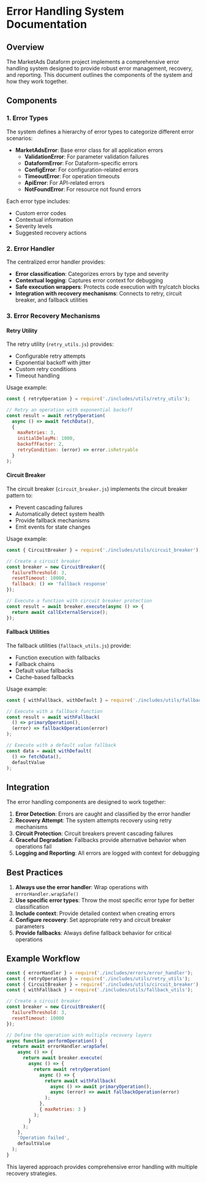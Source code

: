 # Error Handling System Documentation

## Overview

The MarketAds Dataform project implements a comprehensive error handling system designed to provide robust error management, recovery, and reporting. This document outlines the components of the system and how they work together.

## Components

### 1. Error Types

The system defines a hierarchy of error types to categorize different error scenarios:

- **MarketAdsError**: Base error class for all application errors
  - **ValidationError**: For parameter validation failures
  - **DataformError**: For Dataform-specific errors
  - **ConfigError**: For configuration-related errors
  - **TimeoutError**: For operation timeouts
  - **ApiError**: For API-related errors
  - **NotFoundError**: For resource not found errors

Each error type includes:
- Custom error codes
- Contextual information
- Severity levels
- Suggested recovery actions

### 2. Error Handler

The centralized error handler provides:

- **Error classification**: Categorizes errors by type and severity
- **Contextual logging**: Captures error context for debugging
- **Safe execution wrappers**: Protects code execution with try/catch blocks
- **Integration with recovery mechanisms**: Connects to retry, circuit breaker, and fallback utilities

### 3. Error Recovery Mechanisms

#### Retry Utility

The retry utility (`retry_utils.js`) provides:

- Configurable retry attempts
- Exponential backoff with jitter
- Custom retry conditions
- Timeout handling

Usage example:
```javascript
const { retryOperation } = require('./includes/utils/retry_utils');

// Retry an operation with exponential backoff
const result = await retryOperation(
  async () => await fetchData(),
  {
    maxRetries: 3,
    initialDelayMs: 1000,
    backoffFactor: 2,
    retryCondition: (error) => error.isRetryable
  }
);
```

#### Circuit Breaker

The circuit breaker (`circuit_breaker.js`) implements the circuit breaker pattern to:

- Prevent cascading failures
- Automatically detect system health
- Provide fallback mechanisms
- Emit events for state changes

Usage example:
```javascript
const { CircuitBreaker } = require('./includes/utils/circuit_breaker');

// Create a circuit breaker
const breaker = new CircuitBreaker({
  failureThreshold: 3,
  resetTimeout: 10000,
  fallback: () => 'fallback response'
});

// Execute a function with circuit breaker protection
const result = await breaker.execute(async () => {
  return await callExternalService();
});
```

#### Fallback Utilities

The fallback utilities (`fallback_utils.js`) provide:

- Function execution with fallbacks
- Fallback chains
- Default value fallbacks
- Cache-based fallbacks

Usage example:
```javascript
const { withFallback, withDefault } = require('./includes/utils/fallback_utils');

// Execute with a fallback function
const result = await withFallback(
  () => primaryOperation(),
  (error) => fallbackOperation(error)
);

// Execute with a default value fallback
const data = await withDefault(
  () => fetchData(),
  defaultValue
);
```

## Integration

The error handling components are designed to work together:

1. **Error Detection**: Errors are caught and classified by the error handler
2. **Recovery Attempt**: The system attempts recovery using retry mechanisms
3. **Circuit Protection**: Circuit breakers prevent cascading failures
4. **Graceful Degradation**: Fallbacks provide alternative behavior when operations fail
5. **Logging and Reporting**: All errors are logged with context for debugging

## Best Practices

1. **Always use the error handler**: Wrap operations with `errorHandler.wrapSafe()`
2. **Use specific error types**: Throw the most specific error type for better classification
3. **Include context**: Provide detailed context when creating errors
4. **Configure recovery**: Set appropriate retry and circuit breaker parameters
5. **Provide fallbacks**: Always define fallback behavior for critical operations

## Example Workflow

```javascript
const { errorHandler } = require('./includes/errors/error_handler');
const { retryOperation } = require('./includes/utils/retry_utils');
const { CircuitBreaker } = require('./includes/utils/circuit_breaker');
const { withFallback } = require('./includes/utils/fallback_utils');

// Create a circuit breaker
const breaker = new CircuitBreaker({
  failureThreshold: 3,
  resetTimeout: 10000
});

// Define the operation with multiple recovery layers
async function performOperation() {
  return await errorHandler.wrapSafe(
    async () => {
      return await breaker.execute(
        async () => {
          return await retryOperation(
            async () => {
              return await withFallback(
                async () => await primaryOperation(),
                async (error) => await fallbackOperation(error)
              );
            },
            { maxRetries: 3 }
          );
        }
      );
    },
    'Operation failed',
    defaultValue
  );
}
```

This layered approach provides comprehensive error handling with multiple recovery strategies. 